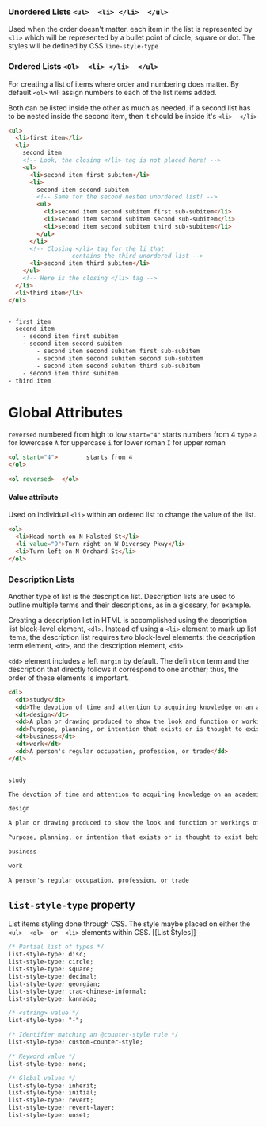 ### Unordered Lists  `<ul>  <li> </li>  </ul>`
Used when the order doesn't matter. each item in the list is represented by `<li>` which will be represented by a bullet point of circle, square or dot. The styles will be defined by CSS `line-style-type`


### Ordered Lists `<Ol>  <li> </li>  </ul>`
For creating a list of items where order and numbering does matter.
By default `<ol>` will assign numbers to each of the list items added.

Both can be listed inside the other as much as needed.
if a second list has to be nested inside the second item, then it should be inside it's `<li>  </li>`



```HTML
<ul>
  <li>first item</li>
  <li>
    second item
    <!-- Look, the closing </li> tag is not placed here! -->
    <ul>
      <li>second item first subitem</li>
      <li>
        second item second subitem
        <!-- Same for the second nested unordered list! -->
        <ul>
          <li>second item second subitem first sub-subitem</li>
          <li>second item second subitem second sub-subitem</li>
          <li>second item second subitem third sub-subitem</li>
        </ul>
      </li>
      <!-- Closing </li> tag for the li that
                  contains the third unordered list -->
      <li>second item third subitem</li>
    </ul>
    <!-- Here is the closing </li> tag -->
  </li>
  <li>third item</li>
</ul>


- first item
- second item
    - second item first subitem
    - second item second subitem
        - second item second subitem first sub-subitem
        - second item second subitem second sub-subitem
        - second item second subitem third sub-subitem
    - second item third subitem
- third item
```

# Global Attributes
`reversed`  numbered from high to low
`start="4"` starts numbers from 4
`type`  `a` for lowercase `A` for uppercase
	  `i` for lower roman `I` for upper roman
		
```HTML
<ol start="4">        starts from 4
</ol>

<ol reversed>  </ol>
```

#### Value attribute
Used on individual `<li>` within an ordered list to change the value of the list.
```HTML
<ol>
  <li>Head north on N Halsted St</li>
  <li value="9">Turn right on W Diversey Pkwy</li>
  <li>Turn left on N Orchard St</li>
</ol>
```

### Description Lists

Another type of list is the description list. 
Description lists are used to outline multiple terms and their descriptions, as in a glossary, for example.

Creating a description list in HTML is accomplished using the description list block-level element, `<dl>`. 
Instead of using a `<li>` element to mark up list items, the description list requires two block-level elements: 
the description term element, `<dt>`, 
and the description element, `<dd>`.

`<dd>` element includes a left `margin` by default.
The definition term and the description that directly follows it correspond to one another; thus, the order of these elements is important.

```HTML
<dl>
  <dt>study</dt>
  <dd>The devotion of time and attention to acquiring knowledge on an academic subject, especially by means of books</dd>
  <dt>design</dt>
  <dd>A plan or drawing produced to show the look and function or workings of a building, garment, or other object before it is built or made</dd>
  <dd>Purpose, planning, or intention that exists or is thought to exist behind an action, fact, or material object</dd>
  <dt>business</dt>
  <dt>work</dt>
  <dd>A person's regular occupation, profession, or trade</dd>
</dl>


study

The devotion of time and attention to acquiring knowledge on an academic subject, especially by means of books

design

A plan or drawing produced to show the look and function or workings of a building, garment, or other object before it is built or made

Purpose, planning, or intention that exists or is thought to exist behind an action, fact, or material object

business

work

A person's regular occupation, profession, or trade

```


## `list-style-type` property
List items styling done through CSS.
The style maybe placed on either the `<ul>  <ol>  or  <li>` elements within CSS.  [[List Styles]]

```CSS
/* Partial list of types */
list-style-type: disc;
list-style-type: circle;
list-style-type: square;
list-style-type: decimal;
list-style-type: georgian;
list-style-type: trad-chinese-informal;
list-style-type: kannada;

/* <string> value */
list-style-type: "-";

/* Identifier matching an @counter-style rule */
list-style-type: custom-counter-style;

/* Keyword value */
list-style-type: none;

/* Global values */
list-style-type: inherit;
list-style-type: initial;
list-style-type: revert;
list-style-type: revert-layer;
list-style-type: unset;
```